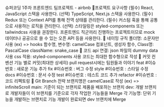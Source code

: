 슈퍼코딩 1주차 프론트엔드 팀프로젝트 - airbnb
🚀프로젝트 요구사항
(필수) React, JavaScript 스택을 사용한다.
(선택) TypeScript, Next.js 스택을 사용한다.
(필수) Redux 또는 Context API를 통해 전역 상태를 관리한다.
(필수) 커스텀 훅을 통해 공통으로 사용하는 로직을 관리한다.
(선택) 스타일링은 styled-components 또는 tailwindcss 사용을 권장한다.
프론트엔드 직군끼리 진행하는 프로젝트이므로 mock 데이터나 공공으로 쓸 수 있는 오픈 API 등을 사용한다.
🚀 네이밍 규칙
폴더명: 소문자만 사용 (ex) => hooks
함수명, 변수명: camelCase
컴포넌트, 생성자 함수, Class명: PascalCase
className: snake_case
🚀 코드
api 연결: json 파일의 dummy data 사용
css 적용: styled-components 사용
코드는 최대한 함수형으로 작성
🚀 커밋 컨벤션
기능 별로 커밋(최대한 상세히)
pull request시에는 팀원들과 이야기
feat #이슈번호 : 새로운 기능 추가
fix #이슈번호 : 버그 수정
style #이슈번호 : 스타일 수정
docs #이슈번호 : 문서 수정
test #이슈번호 : 테스트 코드 추가
refactor #이슈번호 : 코드 리펙토링
🚀 Git Branch 전략
브랜치명은 camelCase로 작성 (ex) => infiniteScroll
main: 기준이 되는 브랜치로 제품을 배포하는 브랜치
dev: 개발 브랜치로 개발자들이 이 브랜치를 기준으로 각자 작업한 기능들을 Merge
각 기능명: 단위 기능을 개발하는 브랜치로 기능 개발이 완료되면 dev 브랜치에 Merge

